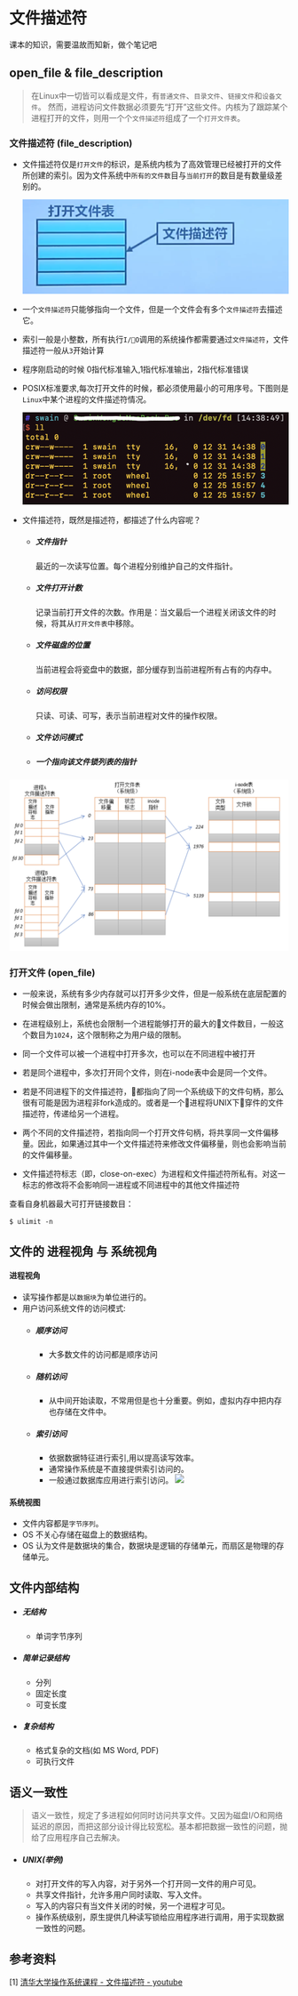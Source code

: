 # 文件描述符
课本的知识，需要温故而知新，做个笔记吧

## open_file & file_description
> 在Linux中一切皆可以看成是文件，有`普通文件`、`目录文件`、`链接文件`和`设备文件`。 然而，进程访问文件数据必须要先“打开”这些文件。内核为了跟踪某个进程打开的文件，则用一个个`文件描述符`组成了一个`打开文件表`。

### 文件描述符 (file_description)   

* 文件描述符仅是`打开文件`的标识，是系统内核为了高效管理已经被打开的文件所创建的索引。因为文件系统中`所有的文件数`目与`当前打开`的数目是有数量级差别的。     

  ![](/blog_assets/file_description_set.png)

* 一个`文件描述符`只能够指向一个文件，但是一个文件会有多个`文件描述符`去描述它。 

* 索引一般是小整数，所有执行`I/O`调用的系统操作都需要通过`文件描述符`，文件描述符一般从`3`开始计算 

* 程序刚启动的时候 0指代标准输入,1指代标准输出，2指代标准错误    

* POSIX标准要求,每次打开文件的时候，都必须使用最小的可用序号。下图则是`Linux`中某个进程的文件描述符情况。

  ![](/blog_assets/fd_terminal.png)  

* 文件描述符，既然是描述符，都描述了什么内容呢？
   * ##### 文件指针
        最近的一次读写位置。每个进程分别维护自己的文件指针。      
   * ##### 文件打开计数
        记录当前打开文件的次数。作用是：当文最后一个进程关闭该文件的时候，将其从`打开文件表`中移除。
   * ##### 文件磁盘的位置
        当前进程会将瓷盘中的数据，部分缓存到当前进程所有占有的内存中。
   * ##### 访问权限
        只读、可读、可写，表示当前进程对文件的操作权限。 
   * ##### 文件访问模式  
   * ##### 一个指向该文件锁列表的指针
  
![](/blog_assets/fd_compare.png)

### 打开文件 (open_file)
* 一般来说，系统有多少内存就可以打开多少文件，但是一般系统在底层配置的时候会做出限制，通常是系统内存的10%。      

* 在进程级别上，系统也会限制一个进程能够打开的最大的文件数目，一般这个数目为`1024`，这个限制称之为用户级的限制。        

* 同一个文件可以被一个进程中打开多次，也可以在不同进程中被打开  

* 若是同个进程中，多次打开同个文件，则在i-node表中会是同一个文件。   
* 若是不同进程下的文件描述符，都指向了同一个系统级下的文件句柄，那么很有可能是因为进程非fork造成的。或者是一个进程将UNIX下穿件的文件描述符，传递给另一个进程。 

* 两个不同的文件描述符，若指向同一个打开文件句柄，将共享同一文件偏移量。因此，如果通过其中一个文件描述符来修改文件偏移量，则也会影响当前的文件偏移量。 

* 文件描述符标志（即，close-on-exec）为进程和文件描述符所私有。对这一标志的修改将不会影响同一进程或不同进程中的其他文件描述符  

查看自身机器最大可打开链接数目：
```
$ ulimit -n
```` 

## 文件的 进程视角 与 系统视角

#### 进程视角   
* 读写操作都是以`数据块`为单位进行的。
* 用户访问系统文件的访问模式: 
   * ##### 顺序访问
      * 大多数文件的访问都是顺序访问
   * ##### 随机访问
      * 从中间开始读取，不常用但是也十分重要。例如，虚拟内存中把内存也存储在文件中。
   * ##### 索引访问
      * 依据数据特征进行索引,用以提高读写效率。   
      * 通常操作系统是不直接提供索引访问的。
      * 一般通过数据库应用进行索引访问。
      ![](/blog_assets/fd_index.png)

#### 系统视图
* 文件内容都是`字节序列`。     
* OS 不关心存储在磁盘上的数据结构。           
* OS 认为文件是数据块的集合，数据块是逻辑的存储单元，而扇区是物理的存储单元。      

## 文件内部结构
* ##### 无结构
  * 单词字节序列   
* ##### 简单记录结构
  * 分列
  * 固定长度
  * 可变长度  
* ##### 复杂结构
  * 格式复杂的文档(如 MS Word, PDF)
  * 可执行文件

## 语义一致性
> 语义一致性，规定了多进程如何同时访问共享文件。又因为磁盘I/O和网络延迟的原因，而把这部分设计得比较宽松。基本都把数据一致性的问题，抛给了应用程序自己去解决。      
* ##### UNIX(举例)
  * 对打开文件的写入内容，对于另外一个打开同一文件的用户可见。
  * 共享文件指针，允许多用户同时读取、写入文件。
  * 写入的内容只有当文件关闭的时候，另一个进程才可见。
  * 操作系统级别，原生提供几种读写锁给应用程序进行调用，用于实现数据一致性的问题。     

## 参考资料
[1] [清华大学操作系统课程 - 文件描述符 - youtube](https://www.youtube.com/watch?v=H4AZXHkzPRM)